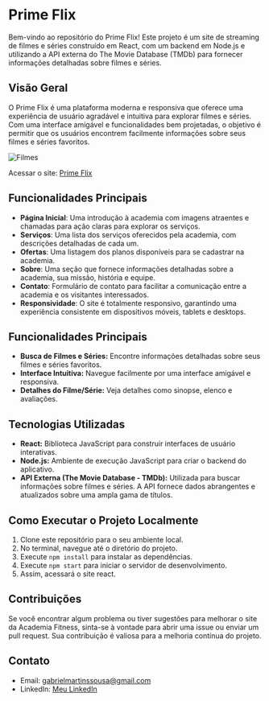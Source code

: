 # Prime Flix

Bem-vindo ao repositório do Prime Flix! Este projeto é um site de streaming de filmes e séries construído em React, com um backend em Node.js e utilizando a API externa do The Movie Database (TMDb) para fornecer informações detalhadas sobre filmes e séries.

## Visão Geral

O Prime Flix é uma plataforma moderna e responsiva que oferece uma experiência de usuário agradável e intuitiva para explorar filmes e séries. Com uma interface amigável e funcionalidades bem projetadas, o objetivo é permitir que os usuários encontrem facilmente informações sobre seus filmes e séries favoritos.

![Filmes](https://github.com/user-attachments/assets/90d81363-307b-45b8-8b71-db2568beb17c)

Acessar o site: [Prime Flix](https://prime-flix-psi.vercel.app)

## Funcionalidades Principais

- **Página Inicial**: Uma introdução à academia com imagens atraentes e chamadas para ação claras para explorar os serviços.
- **Serviços**: Uma lista dos serviços oferecidos pela academia, com descrições detalhadas de cada um.
- **Ofertas**: Uma listagem dos planos disponíveis para se cadastrar na academia.
- **Sobre**: Uma seção que fornece informações detalhadas sobre a academia, sua missão, história e equipe.
- **Contato**: Formulário de contato para facilitar a comunicação entre a academia e os visitantes interessados.
- **Responsividade**: O site é totalmente responsivo, garantindo uma experiência consistente em dispositivos móveis, tablets e desktops.

## Funcionalidades Principais

- **Busca de Filmes e Séries:** Encontre informações detalhadas sobre seus filmes e séries favoritos.
- **Interface Intuitiva:** Navegue facilmente por uma interface amigável e responsiva.
- **Detalhes do Filme/Série:** Veja detalhes como sinopse, elenco e avaliações.

## Tecnologias Utilizadas

- **React:** Biblioteca JavaScript para construir interfaces de usuário interativas.
- **Node.js:** Ambiente de execução JavaScript para criar o backend do aplicativo.
- **API Externa (The Movie Database - TMDb):** Utilizada para buscar informações sobre filmes e séries. A API fornece dados abrangentes e atualizados sobre uma ampla gama de títulos.

## Como Executar o Projeto Localmente

1. Clone este repositório para o seu ambiente local.
2. No terminal, navegue até o diretório do projeto.
3. Execute `npm install` para instalar as dependências.
4. Execute `npm start` para iniciar o servidor de desenvolvimento.
5. Assim, acessará o site react.

## Contribuições

Se você encontrar algum problema ou tiver sugestões para melhorar o site da Academia Fitness, sinta-se à vontade para abrir uma issue ou enviar um pull request. Sua contribuição é valiosa para a melhoria contínua do projeto.

## Contato

- Email: gabrielmartinssousa@gmail.com
- LinkedIn: [Meu LinkedIn](https://www.linkedin.com/in/gabriel-martins-3b76b122a/)


